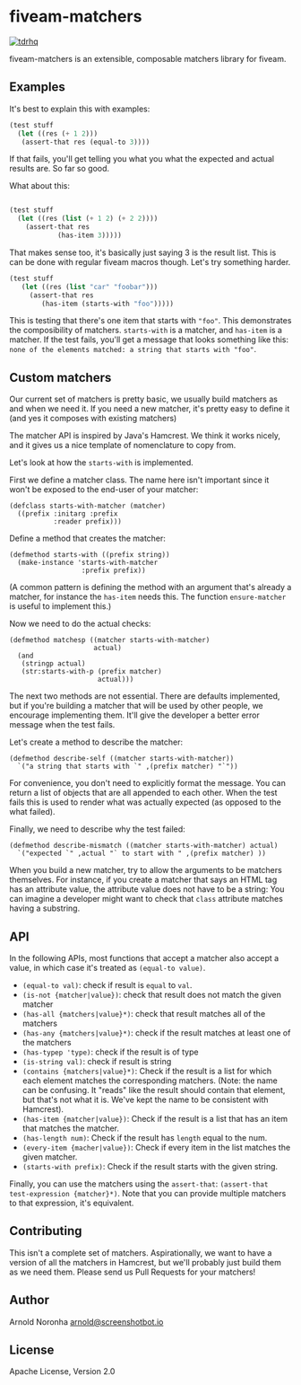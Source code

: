
# fiveam-matchers

[![tdrhq](https://circleci.com/gh/tdrhq/fiveam-matchers.svg?style=shield)](https://app.circleci.com/pipelines/github/tdrhq/fiveam-matchers?branch=master)


fiveam-matchers is an extensible, composable matchers library for fiveam.

## Examples

It's best to explain this with examples:

```lisp
(test stuff
  (let ((res (+ 1 2)))
   (assert-that res (equal-to 3))))
```

If that fails, you'll get telling you what you what the expected and
actual results are. So far so good.

What about this:

```lisp

(test stuff
  (let ((res (list (+ 1 2) (+ 2 2))))
    (assert-that res
            (has-item 3)))))
```

That makes sense too, it's basically just saying 3 is the result
list. This is can be done with regular fiveam macros though. Let's try
something harder.

```lisp
(test stuff
   (let ((res (list "car" "foobar")))
     (assert-that res
        (has-item (starts-with "foo")))))
```

This is testing that there's one item that starts with `"foo"`. This
demonstrates the composibility of matchers. `starts-with` is a
matcher, and `has-item` is a matcher. If the test fails, you'll get a
message that looks something like this: `none of the elements matched:
a string that starts with "foo"`.

## Custom matchers

Our current set of matchers is pretty basic, we usually build matchers
as and when we need it. If you need a new matcher, it's pretty easy to
define it (and yes it composes with existing matchers)

The matcher API is inspired by Java's Hamcrest. We think it works
nicely, and it gives us a nice template of nomenclature to copy from.

Let's look at how the `starts-with` is implemented.

First we define a matcher class. The name here isn't important since
it won't be exposed to the end-user of your matcher:

```
(defclass starts-with-matcher (matcher)
  ((prefix :initarg :prefix
           :reader prefix)))
```

Define a method that creates the matcher:

```
(defmethod starts-with ((prefix string))
  (make-instance 'starts-with-matcher
                  :prefix prefix))
```

(A common pattern is defining the method with an argument that's
already a matcher, for instance the `has-item` needs this. The
function `ensure-matcher` is useful to implement this.)

Now we need to do the actual checks:

```
(defmethod matchesp ((matcher starts-with-matcher)
                     actual)
  (and
   (stringp actual)
   (str:starts-with-p (prefix matcher)
                      actual)))
```

The next two methods are not essential. There are defaults
implemented, but if you're building a matcher that will be used by
other people, we encourage implementing them. It'll give the developer
a better error message when the test fails.

Let's create a method to describe the matcher:

```
(defmethod describe-self ((matcher starts-with-matcher))
  `("a string that starts with `" ,(prefix matcher) "`"))
```

For convenience, you don't need to explicitly format the message. You
can return a list of objects that are all appended to each other. When
the test fails this is used to render what was actually expected (as
opposed to the what failed).

Finally, we need to describe why the test failed:

```
(defmethod describe-mismatch ((matcher starts-with-matcher) actual)
  `("expected `" ,actual "` to start with " ,(prefix matcher) ))
```

When you build a new matcher, try to allow the arguments to be
matchers themselves. For instance, if you create a matcher that says
an HTML tag has an attribute value, the attribute value does not have
to be a string: You can imagine a developer might want to check that
`class` attribute matches having a substring.

## API

In the following APIs, most functions that accept a matcher also accept a value, in which case it's treated as `(equal-to value)`.

* `(equal-to val)`: check if result is `equal` to `val`.
* `(is-not {matcher|value})`:  check that result does not match the given matcher
* `(has-all {matchers|value}*)`: check that result matches all of the matchers
* `(has-any {matchers|value}*)`: check if the result matches at least one of the matchers
* `(has-typep 'type)`: check if the result is of type
* `(is-string val)`: check if result is string
* `(contains {matchers|value}*)`: Check if the result is a list for which
  each element matches the corresponding matchers. (Note: the name can
  be confusing. It "reads" like the result should contain that
  element, but that's not what it is. We've kept the name to be
  consistent with Hamcrest).
* `(has-item {matcher|value})`: Check if the result is a list that has an item
  that matches the matcher.
* `(has-length num)`: Check if the result has `length` equal to the num.
* `(every-item {macher|value})`: Check if every item in the list matches the given matcher.
* `(starts-with prefix)`: Check if the result starts with the given string.

Finally, you can use the matchers using the `assert-that`:
`(assert-that test-expression {matcher}*)`. Note that you can provide
multiple matchers to that expression, it's equivalent.

## Contributing

This isn't a complete set of matchers. Aspirationally, we want to have
a version of all the matchers in Hamcrest, but we'll probably just
build them as we need them. Please send us Pull Requests
for your matchers!

## Author

Arnold Noronha <arnold@screenshotbot.io>

## License

Apache License, Version 2.0
